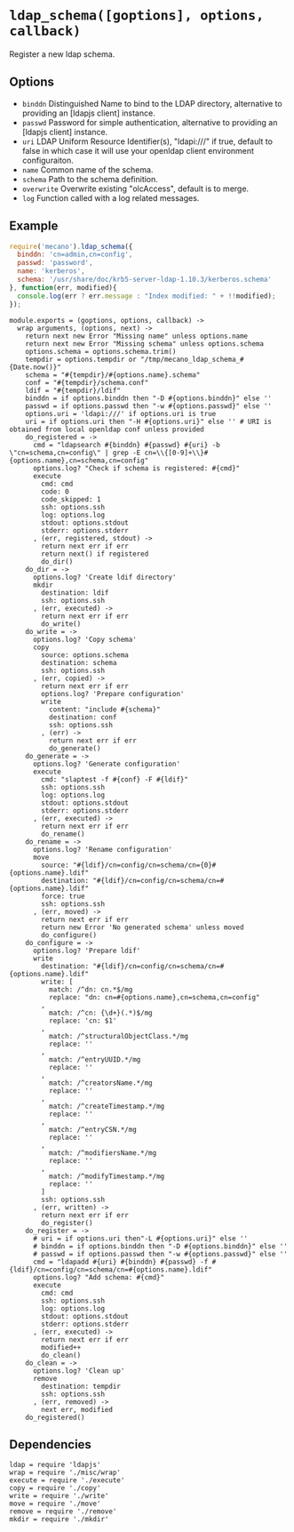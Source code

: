 
# `ldap_schema([goptions], options, callback)`

Register a new ldap schema.

## Options

*   `binddn`        Distinguished Name to bind to the LDAP directory, alternative to providing an [ldapjs client] instance.   
*   `passwd`        Password for simple authentication, alternative to providing an [ldapjs client] instance.   
*   `uri`           LDAP Uniform Resource Identifier(s), "ldapi:///" if true, default to false in which case it will use your openldap client environment configuraiton.   
*   `name`          Common name of the schema.   
*   `schema`        Path to the schema definition.   
*   `overwrite`     Overwrite existing "olcAccess", default is to merge.   
*   `log`           Function called with a log related messages.   

## Example

```js
require('mecano').ldap_schema({
  binddn: 'cn=admin,cn=config',
  passwd: 'password',
  name: 'kerberos',
  schema: '/usr/share/doc/krb5-server-ldap-1.10.3/kerberos.schema'
}, function(err, modified){
  console.log(err ? err.message : "Index modified: " + !!modified);
});
```

    module.exports = (goptions, options, callback) ->
      wrap arguments, (options, next) ->
        return next new Error "Missing name" unless options.name
        return next new Error "Missing schema" unless options.schema
        options.schema = options.schema.trim()
        tempdir = options.tempdir or "/tmp/mecano_ldap_schema_#{Date.now()}"
        schema = "#{tempdir}/#{options.name}.schema"
        conf = "#{tempdir}/schema.conf"
        ldif = "#{tempdir}/ldif"
        binddn = if options.binddn then "-D #{options.binddn}" else ''
        passwd = if options.passwd then "-w #{options.passwd}" else ''
        options.uri = 'ldapi:///' if options.uri is true
        uri = if options.uri then "-H #{options.uri}" else '' # URI is obtained from local openldap conf unless provided
        do_registered = ->
          cmd = "ldapsearch #{binddn} #{passwd} #{uri} -b \"cn=schema,cn=config\" | grep -E cn=\\{[0-9]+\\}#{options.name},cn=schema,cn=config"
          options.log? "Check if schema is registered: #{cmd}"
          execute
            cmd: cmd
            code: 0
            code_skipped: 1
            ssh: options.ssh
            log: options.log
            stdout: options.stdout
            stderr: options.stderr
          , (err, registered, stdout) ->
            return next err if err
            return next() if registered
            do_dir()
        do_dir = ->
          options.log? 'Create ldif directory'
          mkdir
            destination: ldif
            ssh: options.ssh
          , (err, executed) ->
            return next err if err
            do_write()
        do_write = ->
          options.log? 'Copy schema'
          copy
            source: options.schema
            destination: schema
            ssh: options.ssh
          , (err, copied) ->
            return next err if err
            options.log? 'Prepare configuration'
            write
              content: "include #{schema}"
              destination: conf
              ssh: options.ssh
            , (err) ->
              return next err if err
              do_generate()
        do_generate = ->
          options.log? 'Generate configuration'
          execute
            cmd: "slaptest -f #{conf} -F #{ldif}"
            ssh: options.ssh
            log: options.log
            stdout: options.stdout
            stderr: options.stderr
          , (err, executed) ->
            return next err if err
            do_rename()
        do_rename = ->
          options.log? 'Rename configuration'
          move
            source: "#{ldif}/cn=config/cn=schema/cn={0}#{options.name}.ldif"
            destination: "#{ldif}/cn=config/cn=schema/cn=#{options.name}.ldif"
            force: true
            ssh: options.ssh
          , (err, moved) ->
            return next err if err
            return new Error 'No generated schema' unless moved
            do_configure()
        do_configure = ->
          options.log? 'Prepare ldif'
          write
            destination: "#{ldif}/cn=config/cn=schema/cn=#{options.name}.ldif"
            write: [
              match: /^dn: cn.*$/mg
              replace: "dn: cn=#{options.name},cn=schema,cn=config"
            ,
              match: /^cn: {\d+}(.*)$/mg
              replace: 'cn: $1'
            ,
              match: /^structuralObjectClass.*/mg
              replace: ''
            ,
              match: /^entryUUID.*/mg
              replace: ''
            ,
              match: /^creatorsName.*/mg
              replace: ''
            ,
              match: /^createTimestamp.*/mg
              replace: ''
            ,
              match: /^entryCSN.*/mg
              replace: ''
            ,
              match: /^modifiersName.*/mg
              replace: ''
            ,
              match: /^modifyTimestamp.*/mg
              replace: ''
            ]
            ssh: options.ssh
          , (err, written) ->
            return next err if err
            do_register()
        do_register = ->
          # uri = if options.uri then"-L #{options.uri}" else ''
          # binddn = if options.binddn then "-D #{options.binddn}" else ''
          # passwd = if options.passwd then "-w #{options.passwd}" else ''
          cmd = "ldapadd #{uri} #{binddn} #{passwd} -f #{ldif}/cn=config/cn=schema/cn=#{options.name}.ldif"
          options.log? "Add schema: #{cmd}"
          execute
            cmd: cmd
            ssh: options.ssh
            log: options.log
            stdout: options.stdout
            stderr: options.stderr
          , (err, executed) ->
            return next err if err
            modified++
            do_clean()
        do_clean = ->
          options.log? 'Clean up'
          remove
            destination: tempdir
            ssh: options.ssh
          , (err, removed) ->
            next err, modified
        do_registered()

## Dependencies

    ldap = require 'ldapjs'
    wrap = require './misc/wrap'
    execute = require './execute'
    copy = require './copy'
    write = require './write'
    move = require './move'
    remove = require './remove'
    mkdir = require './mkdir'




